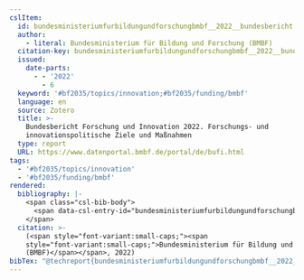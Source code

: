 ```yaml
---
cslItem:
  id: bundesministeriumfurbildungundforschungbmbf__2022__bundesbericht
  author:
    - literal: Bundesministerium für Bildung und Forschung (BMBF)
  citation-key: bundesministeriumfurbildungundforschungbmbf__2022__bundesbericht
  issued:
    date-parts:
      - - '2022'
        - 6
  keyword: '#bf2035/topics/innovation;#bf2035/funding/bmbf'
  language: en
  source: Zotero
  title: >-
    Bundesbericht Forschung und Innovation 2022. Forschungs- und
    innovationspolitische Ziele und Maßnahmen
  type: report
  URL: https://www.datenportal.bmbf.de/portal/de/bufi.html
tags:
  - '#bf2035/topics/innovation'
  - '#bf2035/funding/bmbf'
rendered:
  bibliography: |-
    <span class="csl-bib-body">
      <span data-csl-entry-id="bundesministeriumfurbildungundforschungbmbf__2022__bundesbericht" class="csl-entry"><span class='author-bib'>Bundesministerium für Bildung und Forschung (BMBF)</span>. <span class='date-bib'>(2022)</span>. <span class='title'><i><b><span style="font-style:normal;">Bundesbericht Forschung und Innovation 2022. Forschungs- und innovationspolitische Ziele und Maßnahmen</span></b></i></span>. <span class='URL'><a href='https://www.datenportal.bmbf.de/portal/de/bufi.html'>LINK</a></span></span>
    </span>
  citation: >-
    (<span style="font-variant:small-caps;"><span
    style="font-variant:small-caps;">Bundesministerium für Bildung und Forschung
    (BMBF)</span></span>, 2022)
bibTex: "@techreport{bundesministeriumfurbildungundforschungbmbf__2022__bundesbericht,\n\tauthor = {{Bundesministerium für Bildung und Forschung (BMBF)}},\n\tyear = {2022},\n\tmonth = {6},\n\ttitle = {Bundesbericht {Forschung} und {Innovation} 2022. {Forschungs}- und innovationspolitische {Ziele} und {Ma}\\ss{}nahmen},\n\turl = {https://www.datenportal.bmbf.de/portal/de/bufi.html},\n\thowpublished = {https://www.datenportal.bmbf.de/portal/de/bufi.html},\n}\n\n"
---
```

